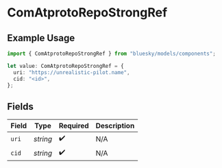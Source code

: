 # ComAtprotoRepoStrongRef

## Example Usage

```typescript
import { ComAtprotoRepoStrongRef } from "bluesky/models/components";

let value: ComAtprotoRepoStrongRef = {
  uri: "https://unrealistic-pilot.name",
  cid: "<id>",
};
```

## Fields

| Field              | Type               | Required           | Description        |
| ------------------ | ------------------ | ------------------ | ------------------ |
| `uri`              | *string*           | :heavy_check_mark: | N/A                |
| `cid`              | *string*           | :heavy_check_mark: | N/A                |